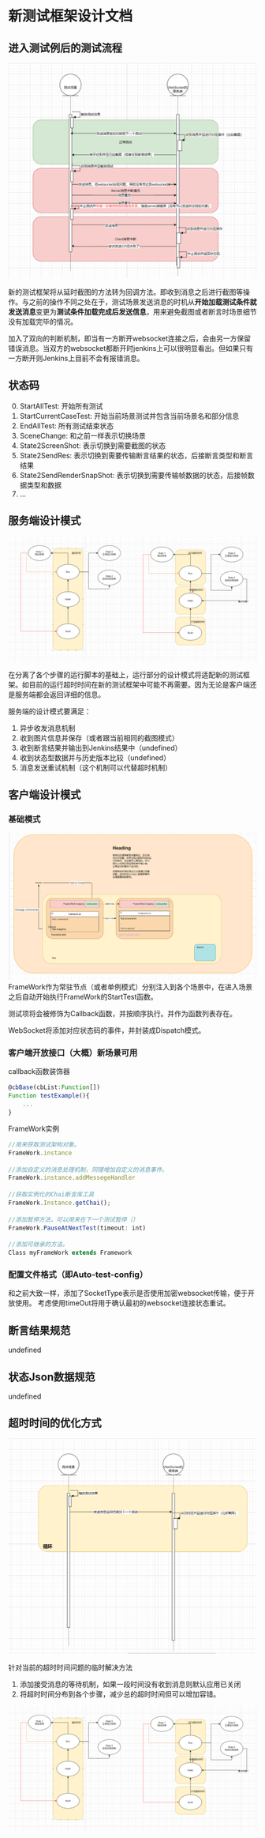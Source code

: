 # 新测试框架设计文档

## 进入测试例后的测试流程

<img src="./uml_t.png">

新的测试框架将从延时截图的方法转为回调方法。即收到消息之后进行截图等操作。与之前的操作不同之处在于，测试场景发送消息的时机从**开始加载测试条件就发送消息**变更为**测试条件加载完成后发送信息**，用来避免截图或者断言时场景细节没有加载完毕的情况。

加入了双向的判断机制，即当有一方断开websocket连接之后，会由另一方保留错误消息。当双方的websocket都断开时jenkins上可以很明显看出。但如果只有一方断开则Jenkins上目前不会有报错消息。

## 状态码

0. StartAllTest: 开始所有测试
1. StartCurrentCaseTest: 开始当前场景测试并包含当前场景名和部分信息
2. EndAllTest: 所有测试结束状态
3. SceneChange: 和之前一样表示切换场景
4. State2ScreenShot: 表示切换到需要截图的状态
5. State2SendRes: 表示切换到需要传输断言结果的状态，后接断言类型和断言结果
6. State2SendRenderSnapShot: 表示切换到需要传输帧数据的状态，后接帧数据类型和数据
7. ...

## 服务端设计模式

<img src="./State_graph.png">

在分离了各个步骤的运行脚本的基础上，运行部分的设计模式将适配新的测试框架。如目前的运行超时时间在新的测试框架中可能不再需要。因为无论是客户端还是服务端都会返回详细的信息。

服务端的设计模式要满足：

1. 异步收发消息机制
2. 收到图片信息并保存（或者跟当前相同的截图模式）
3. 收到断言结果并输出到Jenkins结果中（undefined）
4. 收到状态型数据并与历史版本比较（undefined）
5. 消息发送重试机制（这个机制可以代替超时机制）

## 客户端设计模式

### 基础模式
<img src="./uml_struct.png">
FrameWork作为常驻节点（或者单例模式）分别注入到各个场景中，在进入场景之后自动开始执行FrameWork的StartTest函数。

测试项将会被修饰为Callback函数，并按顺序执行。并作为函数列表存在。

WebSocket将添加对应状态码的事件，并封装成Dispatch模式。

### 客户端开放接口（大概）新场景可用

callback函数装饰器

```ts
@cbBase(cbList:Function[])
Function testExample(){
    ...
}
```

FrameWork实例

```ts
//用来获取测试架构对象。
FrameWork.instance

//添加自定义的消息处理机制，同理增加自定义的消息事件。
FrameWork.instance.addMessegeHandler

//获取实例化的Chai断言库工具
FrameWork.Instance.getChai();

//添加暂停方法，可以用来在下一个测试暂停（）
FrameWork.PauseAtNextTest(timeout: int)

//添加可继承的方法。
Class myFrameWork extends Framework
```

### 配置文件格式（即Auto-test-config）

和之前大致一样，添加了SocketType表示是否使用加密websocket传输，便于开放使用。
考虑使用timeOut将用于确认最初的websocket连接状态重试。

## 断言结果规范

undefined

## 状态Json数据规范

undefined

## 超时时间的优化方式

<img src="./recentTestFrame.png">

针对当前的超时时间问题的临时解决方法

1. 添加接受消息的等待机制，如果一段时间没有收到消息则默认应用已关闭
2. 将超时时间分布到各个步骤，减少总的超时时间但可以增加容错。


<img src="./State_graph.png">
